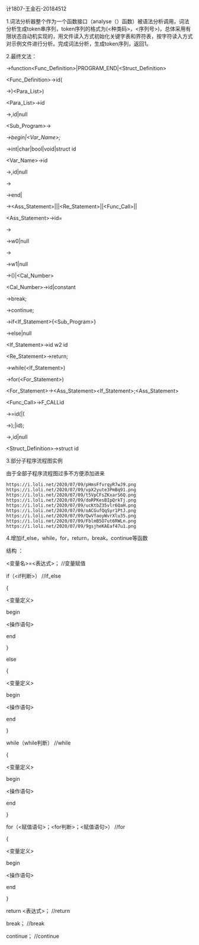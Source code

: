 计1807-王金石-20184512



1.词法分析器整个作为一个函数接口（analyse（）函数）被语法分析调用，词法分析生成token串序列，token序列的格式为(<种类码>，<序列号>)，总体采用有限状态自动机实现的，用文件读入方式初始化关键字表和界符表，按字符读入方式对示例文件进行分析。完成词法分析，生成token序列，返回1。



2.最终文法：

<Program>->function<Func_Definition><Program>|PROGRAM_END|<Struct_Definition><Program>

<Func_Definition>-><Type>id(<T0>

<T0>->)<Para_List>)

<Para_List>-><Type>id<T1>

<T1>->,<Type>id<T1>|null

<Sub_Program>-><Var><Statement>

<Var>->begin|<Type><Var_Name>;<Var>

<Type>->int|char|bool|void|struct id

<Var_Name>->id<T3>

<T3>->,id<T3>|null

<Statement>-><Operation><T2>

<T2>->end|<Operation><T2>

<Operation>-><Ass_Statement>|<If>|<While>|<Re_Statement>|<For>|<Func_Call>|<Break>|<Continue>

<Ass_Statement>->id=<Expression>

<Expression>-><Item><T4>

<T4>->w0<Item><T4>|null

<Item>-><Factor><T5>

<T5>->w1<Factor><T5>|null

<Factor>->(<Expression>)|<Cal_Number>

<Cal_Number>->id|constant

<Break>->break;

<Continue>->continue;

<If>->if<If_Statement>{<Sub_Program>}<Else>

<Else>->else|null

<If_Statement>->id w2 id

<Re_Statement>->return<Expression>;

<While>->while(<If_Statement>)

<For>->for(<For_Statement>)

<For_Statement>-><Ass_Statement><If_Statement>;<Ass_Statement>

<Func_Call>->F_CALLid<T6>

<T6>->=id(<T7>|(<T7>

<T7>->);|id<T8>);

<T8>->,id<T8>|null

<Struct_Definition>->struct id



3.部分子程序流程图实例

由于全部子程序流程图过多不方便添加进来

```
https://i.loli.net/2020/07/09/pHmsFfvrqyR7wJ9.png
https://i.loli.net/2020/07/09/vpX2yute3PmBq91.png
https://i.loli.net/2020/07/09/t5VpCFsZKxarS6Q.png
https://i.loli.net/2020/07/09/doRPKesBIpQrkTj.png
https://i.loli.net/2020/07/09/ucKtbZ35vlr6QaH.png
https://i.loli.net/2020/07/09/oACGufQqSyr1PtJ.png
https://i.loli.net/2020/07/09/QwVfaoyWvrXlu35.png
https://i.loli.net/2020/07/09/FblmB5O7ut6RWLn.png
https://i.loli.net/2020/07/09/9gsjheKAEaf47u1.png
```



4.增加if_else，while，for，return，break，continue等函数

结构 ：

<变量名>=<表达式>；  //变量赋值

if（<if判断>）     //if_else

 

{

  <变量定义>

begin

  <操作语句>

end

}

else

{

<变量定义>

begin

  <操作语句>

end

}

 

while（while判断）   //while

{

<变量定义>

begin

  <操作语句>

end

}

 

for（<赋值语句>；<for判断>；<赋值语句>）  //for

{

<变量定义>

begin

  <操作语句>

end

}

 

return <表达式>；  //return

 

break；   //break

continue；  //continue